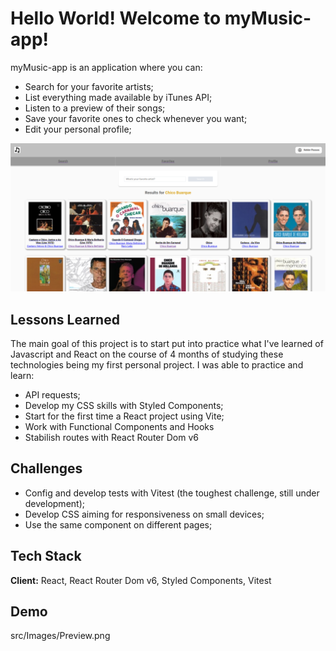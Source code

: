 
# Hello World! Welcome to myMusic-app!

 myMusic-app is an application where you can: 
 - Search for your favorite artists;
 - List everything made available by iTunes API;
 - Listen to a preview of their songs;
 - Save your favorite ones to check whenever you want;
 - Edit your personal profile;

![Images/Preview.png](https://github.com/kelderpassos/myMusicApp/blob/kelder-passos/src/Images/Preview.png)

## Lessons Learned

The main goal of this project is to start put into practice 
what I've learned of Javascript and React on the course of 4 months of studying these technologies
being my first personal project. I was able to practice and learn:
- API requests;
- Develop my CSS skills with Styled Components;
- Start for the first time a React project using Vite;
- Work with Functional Components and Hooks
- Stabilish routes with React Router Dom v6






## Challenges
- Config and develop tests with Vitest (the toughest challenge, still under development);
- Develop CSS aiming for responsiveness on small devices;
- Use the same component on different pages;


## Tech Stack

**Client:** React, React Router Dom v6, Styled Components, Vitest



## Demo

src/Images/Preview.png

